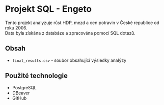 # Projekt SQL - Engeto

Tento projekt analyzuje růst HDP, mezd a cen potravin v České republice od roku 2006.  
Data byla získána z databáze a zpracována pomocí SQL dotazů.  

## Obsah
- `final_results.csv` - soubor obsahující výsledky analýzy  

## Použité technologie
- PostgreSQL  
- DBeaver  
- GitHub  

